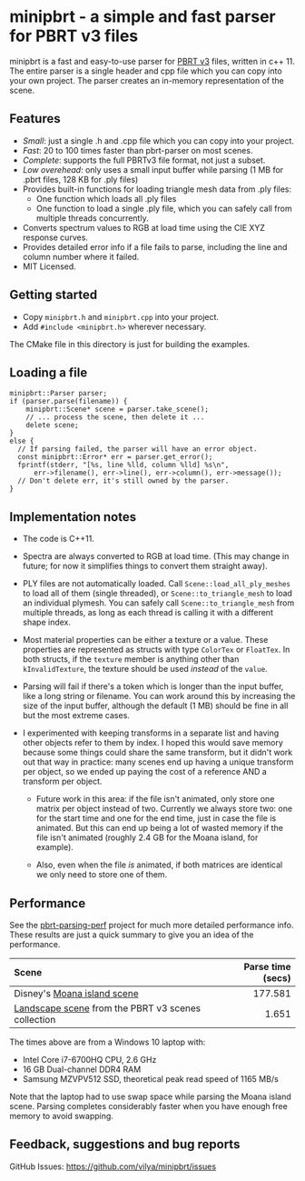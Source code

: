 minipbrt - a simple and fast parser for PBRT v3 files
=====================================================

minipbrt is a fast and easy-to-use parser for [PBRT v3](https://www.pbrt.org/fileformat-v3.html)
files, written in c++ 11. The entire parser is a single header and cpp file
which you can copy into your own project. The parser creates an in-memory
representation of the scene.


Features
--------

- *Small*: just a single .h and .cpp file which you can copy into your project.
- *Fast*: 20 to 100 times faster than pbrt-parser on most scenes.
- *Complete*: supports the full PBRTv3 file format, not just a subset.
- *Low overehead*: only uses a small input buffer while parsing (1 MB for .pbrt 
  files, 128 KB for .ply files)
- Provides built-in functions for loading triangle mesh data from .ply files:
  - One function which loads all .ply files
  - One function to load a single .ply file, which you can safely call from 
    multiple threads concurrently.
- Converts spectrum values to RGB at load time using the CIE XYZ response 
  curves.
- Provides detailed error info if a file fails to parse, including the line
  and column number where it failed.
- MIT Licensed.


Getting started
---------------

- Copy `minipbrt.h` and `minipbrt.cpp` into your project.
- Add `#include <minipbrt.h>` wherever necessary.

The CMake file in this directory is just for building the examples.


Loading a file
--------------

```
minipbrt::Parser parser;
if (parser.parse(filename)) {
	minipbrt::Scene* scene = parser.take_scene();
	// ... process the scene, then delete it ...
	delete scene;
}
else {
  // If parsing failed, the parser will have an error object.
  const minipbrt::Error* err = parser.get_error();
  fprintf(stderr, "[%s, line %lld, column %lld] %s\n",
      err->filename(), err->line(), err->column(), err->message());
  // Don't delete err, it's still owned by the parser.
}
```


Implementation notes
--------------------

* The code is C++11. 

* Spectra are always converted to RGB at load time. (This may change in
  future; for now it simplifies things to convert them straight away).

* PLY files are not automatically loaded. Call `Scene::load_all_ply_meshes` to
  load all of them (single threaded), or `Scene::to_triangle_mesh` to load an
  individual plymesh. You can safely call `Scene::to_triangle_mesh` from 
  multiple threads, as long as each thread is calling it with a different shape 
  index.

* Most material properties can be either a texture or a value. These
  properties are represented as structs with type `ColorTex` or `FloatTex`. In
  both structs, if the `texture` member is anything other than
  `kInvalidTexture`, the texture should be used *instead* of the `value`.

* Parsing will fail if there's a token which is longer than the input buffer, 
  like a long string or filename. You can work around this by increasing the 
  size of the input buffer, although the default (1 MB) should be fine in all 
  but the most extreme cases.

* I experimented with keeping transforms in a separate list and having other
  objects refer to them by index. I hoped this would save memory because some
  things could share the same transform, but it didn't work out that way in
  practice: many scenes end up having a unique transform per object, so we 
  ended up paying the cost of a reference AND a transform per object.

  * Future work in this area: if the file isn't animated, only store one 
    matrix per object instead of two. Currently we always store two: one for 
    the start time and one for  the end time, just in case the file is 
    animated. But this can end up being a lot of wasted memory if the file 
    isn't animated (roughly 2.4 GB for the Moana island, for example).

  * Also, even when the file *is* animated, if both matrices are identical we 
    only need to store one of them.
    

Performance
-----------

See the [pbrt-parsing-perf](https://github.com/vilya/pbrt-parsing-perf)
project for much more detailed performance info. These results are just a
quick summary to give you an idea of the performance.


| Scene                                                                                     | Parse time (secs) |
| :---------------------------------------------------------------------------------------- | ----------------: |
| Disney's [Moana island scene](https://www.technology.disneyanimation.com/islandscene)     | 177.581           |
| [Landscape scene](https://www.pbrt.org/scenes-v3.html) from the PBRT v3 scenes collection | 1.651             |


The times above are from a Windows 10 laptop with:
* Intel Core i7-6700HQ CPU, 2.6 GHz
* 16 GB Dual-channel DDR4 RAM
* Samsung MZVPV512 SSD, theoretical peak read speed of 1165 MB/s

Note that the laptop had to use swap space while parsing the Moana island
scene. Parsing completes considerably faster when you have enough free memory
to avoid swapping.


Feedback, suggestions and bug reports
-------------------------------------

GitHub Issues: https://github.com/vilya/minipbrt/issues
